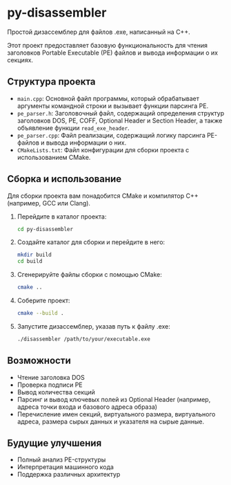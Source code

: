 # py-disassembler

Простой дизассемблер для файлов .exe, написанный на C++.

Этот проект предоставляет базовую функциональность для чтения заголовков Portable Executable (PE) файлов и вывода информации о их секциях.

## Структура проекта

*   `main.cpp`: Основной файл программы, который обрабатывает аргументы командной строки и вызывает функции парсинга PE.
*   `pe_parser.h`: Заголовочный файл, содержащий определения структур заголовков DOS, PE, COFF, Optional Header и Section Header, а также объявление функции `read_exe_header`.
*   `pe_parser.cpp`: Файл реализации, содержащий логику парсинга PE-файлов и вывода информации о них.
*   `CMakeLists.txt`: Файл конфигурации для сборки проекта с использованием CMake.

## Сборка и использование

Для сборки проекта вам понадобится CMake и компилятор C++ (например, GCC или Clang).

1.  Перейдите в каталог проекта:
    ```bash
    cd py-disassembler
    ```
2.  Создайте каталог для сборки и перейдите в него:
    ```bash
    mkdir build
    cd build
    ```
3.  Сгенерируйте файлы сборки с помощью CMake:
    ```bash
    cmake ..
    ```
4.  Соберите проект:
    ```bash
    cmake --build .
    ```
5.  Запустите дизассемблер, указав путь к файлу .exe:
    ```bash
    ./disassembler /path/to/your/executable.exe
    ```

## Возможности

*   Чтение заголовка DOS
*   Проверка подписи PE
*   Вывод количества секций
*   Парсинг и вывод ключевых полей из Optional Header (например, адреса точки входа и базового адреса образа)
*   Перечисление имен секций, виртуального размера, виртуального адреса, размера сырых данных и указателя на сырые данные.

## Будущие улучшения

*   Полный анализ PE-структуры
*   Интерпретация машинного кода
*   Поддержка различных архитектур